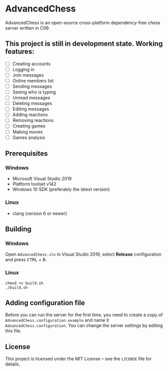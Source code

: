 # AdvancedChess

AdvancedChess is an open-source cross-platform dependency-free chess server written in C99.

## This project is still in development state. Working features:

- [ ] Creating accounts
- [ ] Logging in
- [ ] Join messages
- [ ] Online members list
- [ ] Sending messages
- [ ] Seeing who is typing
- [ ] Unread messages
- [ ] Deleting messages
- [ ] Editing messages
- [ ] Adding reactions
- [ ] Removing reactions
- [ ] Creating games
- [ ] Making moves
- [ ] Games analysis

## Prerequisites

### Windows

- Microsoft Visual Studio 2019
- Platform toolset v142
- Windows 10 SDK (preferably the latest version)

### Linux

- clang (version 6 or newer)
## Building

### Windows

Open `AdvancedChess.sln` in Visual Studio 2019, select **Release** configuration and press <kbd>CTRL</kbd> + <kbd>B</kbd>.

### Linux

```
chmod +x build.sh
./build.sh
```

## Adding configuration file

Before you can run the server for the first time, you need to create a copy of `AdvancedChess.configuration.example` and name it `AdvancedChess.configuration`. You can change the server settings by editing this file.

## License

This project is licensed under the MIT License – see the `LICENSE` file for details.